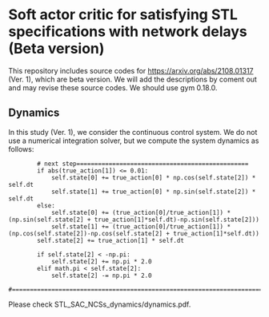 # Soft actor critic for satisfying STL specifications with network delays (Beta version)
This repository includes source codes for https://arxiv.org/abs/2108.01317 (Ver. 1), which are beta version. We will add the descriptions by coment out and may revise these source codes. We should use gym 0.18.0.

## Dynamics
In this study (Ver. 1), we consider the continuous control system. We do not use a numerical integration solver, but we compute the system dynamics as follows: 
```
        # next step================================================
        if abs(true_action[1]) <= 0.01:
            self.state[0] += true_action[0] * np.cos(self.state[2]) * self.dt
            self.state[1] += true_action[0] * np.sin(self.state[2]) * self.dt
        else:
            self.state[0] += (true_action[0]/true_action[1]) * (np.sin(self.state[2] + true_action[1]*self.dt)-np.sin(self.state[2]))
            self.state[1] += (true_action[0]/true_action[1]) * (np.cos(self.state[2])-np.cos(self.state[2] + true_action[1]*self.dt))
        self.state[2] += true_action[1] * self.dt

        if self.state[2] < -np.pi:
            self.state[2] += np.pi * 2.0
        elif math.pi < self.state[2]:
            self.state[2] -= np.pi * 2.0
        #======================================================================
```
Please check STL_SAC_NCSs_dynamics/dynamics.pdf.
